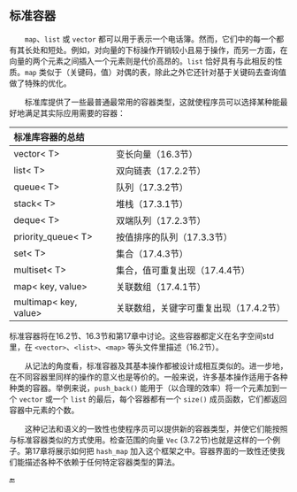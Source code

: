 ## 标准容器

  `map`、`list` 或 `vector` 都可以用于表示一个电话簿。然而，它们中的每一个都有其长处和短处。例如，对向量的下标操作开销较小且易于操作，而另一方面，在向量的两个元素之间插入一个元素则是代价高昂的。`list` 恰好具有与此相反的性质。`map` 类似于（关键码，值）对偶的表，除此之外它还针对基于关键码去查询值做了特殊的优化。

  标准库提供了一些最普通最常用的容器类型，这就使程序员可以选择某种能最好地满足其实际应用需要的容器：

| 标准库容器的总结 |  |
| :--- | :--- |
| vector&lt; T&gt; | 变长向量（16.3节） |
| list&lt; T&gt; | 双向链表（17.2.2节） |
| queue&lt; T&gt; | 队列（17.3.2节） |
| stack&lt; T&gt; | 堆栈（17.3.1节） |
| deque&lt; T&gt; | 双端队列（17.2.3节） |
| priority\_queue&lt; T&gt; | 按值排序的队列（17.3.3节） |
| set&lt; T&gt; | 集合（17.4.3节） |
| multiset&lt; T&gt; | 集合，值可重复出现（17.4.4节） |
| map&lt; key, value&gt; | 关联数组（17.4.1节） |
| multimap&lt; key, value&gt; | 关联数组，关键字可重复出现（17.4.2节） |

标准容器将在16.2节、16.3节和第17章中讨论。这些容器都定义在名字空间std里，在 `<vector>`、`<list>`、`<map>` 等头文件里描述（16.2节）。

  从记法的角度看，标准容器及其基本操作都被设计成相互类似的。进一步地，在不同容器里同样的操作的意义也是等价的。一般来说，许多基本操作适用于各种种类的容器。举例来说，`push_back()` 能用于（以合理的效率）将一个元素加到一个 `vector` 或一个 `list` 的最后，每个容器都有一个 `size()` 成员函数，它们都返回容器中元素的个数。

  这种记法和语义的一致性也使程序员可以提供新的容器类型，并使它们能按照与标准容器类似的方式使用。检查范围的向量 `Vec` \(3.7.2节\)也就是这样的一个例子。第17章将展示如何把 `hash_map` 加入这个框架之中。容器界面的一致性还使我们能描述各种不依赖于任何特定容器类型的算法。

🔚

